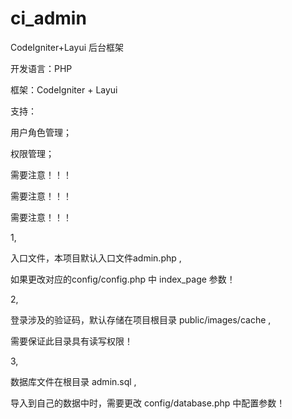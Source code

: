 # ci_admin
CodeIgniter+Layui 后台框架



开发语言：PHP

框架：CodeIgniter + Layui

支持：

  用户角色管理；
  
  权限管理；



需要注意！！！

需要注意！！！

需要注意！！！

1,

入口文件，本项目默认入口文件admin.php ,

如果更改对应的config/config.php 中 index_page 参数！



2,

登录涉及的验证码，默认存储在项目根目录 public/images/cache ,

需要保证此目录具有读写权限！



3,

数据库文件在根目录 admin.sql ,

导入到自己的数据中时，需要更改 config/database.php 中配置参数！
